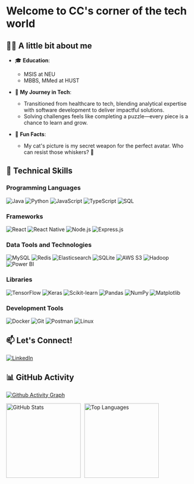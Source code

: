 # Welcome to CC's corner of the tech world

## 👩‍💻 A little bit about me
- 🎓 **Education**: 
   - MSIS at NEU 
   - MBBS, MMed at HUST

- 🚀 **My Journey in Tech**:  
   - Transitioned from healthcare to tech, blending analytical expertise with software development to deliver impactful solutions.
   - Solving challenges feels like completing a puzzle—every piece is a chance to learn and grow.  

- 🌟 **Fun Facts**:  
   - My cat's picture is my secret weapon for the perfect avatar. Who can resist those whiskers? 🐾


## 🔧 Technical Skills
### Programming Languages
![Java](https://img.shields.io/badge/-Java-000000?style=flat-square&logo=openjdk)
![Python](https://img.shields.io/badge/-Python-000000?style=flat-square&logo=python)
![JavaScript](https://img.shields.io/badge/-JavaScript-000000?style=flat-square&logo=javascript)
![TypeScript](https://img.shields.io/badge/-TypeScript-000000?style=flat-square&logo=typescript)
![SQL](https://img.shields.io/badge/-SQL-000000?style=flat-square&logo=mysql)

### Frameworks
![React](https://img.shields.io/badge/-React-000000?style=flat-square&logo=react)
![React Native](https://img.shields.io/badge/-React%20Native-000000?style=flat-square&logo=react)
![Node.js](https://img.shields.io/badge/-Node.js-000000?style=flat-square&logo=node.js)
![Express.js](https://img.shields.io/badge/-Express.js-000000?style=flat-square&logo=express)

### Data Tools and Technologies
![MySQL](https://img.shields.io/badge/-MySQL-000000?style=flat-square&logo=mysql)
![Redis](https://img.shields.io/badge/-Redis-000000?style=flat-square&logo=redis)
![Elasticsearch](https://img.shields.io/badge/-Elasticsearch-000000?style=flat-square&logo=elasticsearch)
![SQLite](https://img.shields.io/badge/-SQLite-000000?style=flat-square&logo=sqlite)
![AWS S3](https://img.shields.io/badge/-AWS%20S3-000000?style=flat-square&logo=amazon)
![Hadoop](https://img.shields.io/badge/-Hadoop-000000?style=flat-square&logo=apache-hadoop)
![Power BI](https://img.shields.io/badge/-Power%20BI-000000?style=flat-square&logo=powerbi)

### Libraries
![TensorFlow](https://img.shields.io/badge/-TensorFlow-000000?style=flat-square&logo=tensorflow)
![Keras](https://img.shields.io/badge/-Keras-000000?style=flat-square&logo=keras)
![Scikit-learn](https://img.shields.io/badge/-Scikit--learn-000000?style=flat-square&logo=scikit-learn)
![Pandas](https://img.shields.io/badge/-Pandas-000000?style=flat-square&logo=pandas)
![NumPy](https://img.shields.io/badge/-NumPy-000000?style=flat-square&logo=numpy)
![Matplotlib](https://img.shields.io/badge/-Matplotlib-000000?style=flat-square&logo=python)

### Development Tools
![Docker](https://img.shields.io/badge/-Docker-000000?style=flat-square&logo=docker)
![Git](https://img.shields.io/badge/-Git-000000?style=flat-square&logo=git)
![Postman](https://img.shields.io/badge/-Postman-000000?style=flat-square&logo=postman)
![Linux](https://img.shields.io/badge/-Linux-000000?style=flat-square&logo=linux)

## 📫 Let's Connect!
[![LinkedIn](https://img.shields.io/badge/-LinkedIn-blue?style=flat-square&logo=linkedin)](https://www.linkedin.com/in/changchang-li/)

## 📊 GitHub Activity
[![Github Activity Graph](https://github-readme-activity-graph.vercel.app/graph?username=Li-ChangC&theme=vue&height=280&radius=10)](https://github.com/ashutosh00710/github-readme-activity-graph)

<div style="display: flex; align-items: center; gap: 10px;">
  <img src="https://github-readme-stats.vercel.app/api?username=Li-ChangC&show_icons=true&theme=radical" style="height: 200px;" alt="GitHub Stats" />
  <img src="https://github-readme-stats.vercel.app/api/top-langs/?username=Li-ChangC&layout=compact&theme=radical" style="height: 200px;" alt="Top Languages" />
</div>
